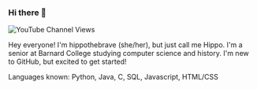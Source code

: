 ### Hi there 👋

![YouTube Channel Views](https://img.shields.io/youtube/channel/views/UCrOEuSxOuBwRHzAz7oNs3zw?style=social)
                                                                                                    
<!--
**hippothebrave/hippothebrave** is a ✨ _special_ ✨ repository because its `README.md` (this file) appears on your GitHub profile.

Here are some ideas to get you started:

- 🔭 I’m currently working on ...
- 🌱 I’m currently learning ...
- 👯 I’m looking to collaborate on ...
- 🤔 I’m looking for help with ...
- 💬 Ask me about ...
- 📫 How to reach me: ...
- 😄 Pronouns: ...
- ⚡ Fun fact: ...
-->

Hey everyone! I'm hippothebrave (she/her), but just call me Hippo. I'm a senior at Barnard College studying computer science and history. I'm new to GitHub, but excited to get started!

Languages known: Python, Java, C, SQL, Javascript, HTML/CSS
